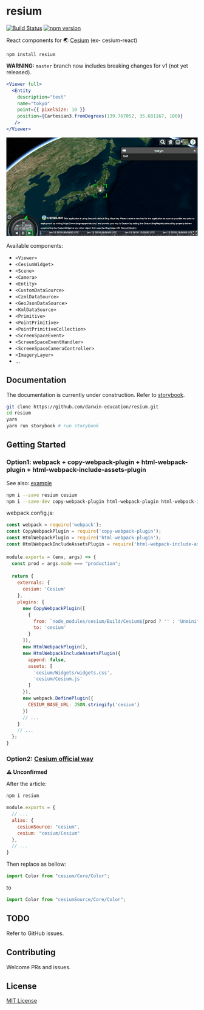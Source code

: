 # resium

[![Build Status](https://travis-ci.org/darwin-education/resium.svg?branch=master)](https://travis-ci.org/darwin-education/resium) [![npm version](https://badge.fury.io/js/cesium-react.svg)](https://badge.fury.io/js/cesium-react)

React components for 🌏 [Cesium](https://cesiumjs.org/) (ex- cesium-react)

```
npm install resium
```

**WARNING:** `master` branch now includes breaking changes for v1 (not yet released).

```jsx
<Viewer full>
  <Entity
    description="test"
    name="tokyo"
    point={{ pixelSize: 10 }}
    position={Cartesian3.fromDegrees(139.767052, 35.681167, 100)}
   />
</Viewer>
```

![Screenshot](docs/screenshot.png)

Available components:

- `<Viewer>`
- `<CesiumWidget>`
- `<Scene>`
- `<Camera>`
- `<Entity>`
- `<CustomDataSource>`
- `<CzmlDataSource>`
- `<GeoJsonDataSource>`
- `<KmlDataSource>`
- `<Primitive>`
- `<PointPrimitive>`
- `<PointPrimitiveCollection>`
- `<ScreenSpaceEvent>`
- `<ScreenSpaceEventHandler>`
- `<ScreenSpaceCameraController>`
- `<ImageryLayer>`
- ...

## Documentation

The documentation is currently under construction. Refer to [storybook](src/stories).

```bash
git clone https://github.com/darwin-education/resium.git
cd resium
yarn
yarn run storybook # run storybook
```

## Getting Started

### Option1: webpack + copy-webpack-plugin + html-webpack-plugin  + html-webpack-include-assets-plugin

See also: [example](example)

```bash
npm i --save resium cesium
npm i --save-dev copy-webpack-plugin html-webpack-plugin html-webpack-include-assets-plugin
```

webpack.config.js:

```js
const webpack = require('webpack');
const CopyWebpackPlugin = require('copy-webpack-plugin');
const HtmlWebpackPlugin = require('html-webpack-plugin');
const HtmlWebpackIncludeAssetsPlugin = require('html-webpack-include-assets-plugin');

module.exports = (env, args) => {
  const prod = args.mode === "production";

  return {
    externals: {
      cesium: 'Cesium'
    },
    plugins: {
      new CopyWebpackPlugin([
        {
          from: `node_modules/cesium/Build/Cesium${prod ? '' : 'Unminified'}`,
          to: 'cesium'
        }
      ]),
      new HtmlWebpackPlugin(),
      new HtmlWebpackIncludeAssetsPlugin({
        append: false,
        assets: [
          'cesium/Widgets/widgets.css',
          'cesium/Cesium.js'
        ]
      }),
      new webpack.DefinePlugin({
        CESIUM_BASE_URL: JSON.stringify('cesium')
      })
      // ...
    }
    // ...
  };
}
```

### Option2: [Cesium official way](https://cesiumjs.org/tutorials/cesium-and-webpack/)

**⚠ Unconfirmed**

After the article:

```bash
npm i resium
```

```js
module.exports = {
  // ...
  alias: {
    cesiumSource: "cesium",
    cesium: "cesium/Cesium"
  },
  // ...
}
```

Then replace as bellow:

```js
import Color from "cesium/Core/Color";
```

to

```js
import Color from "cesiumSource/Core/Color";
```

## TODO

Refer to GitHub issues.

## Contributing

Welcome PRs and issues.

## License

[MIT License](LICENSE)
